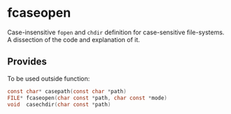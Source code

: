 fcaseopen
=========

Case-insensitive `fopen` and `chdir` definition for case-sensitive file-systems.<br>
A dissection of the code and explanation of it.

Provides
--------

To be used outside function:
```c
const char* casepath(const char *path)
FILE* fcaseopen(char const *path, char const *mode)
void  casechdir(char const *path)
```
